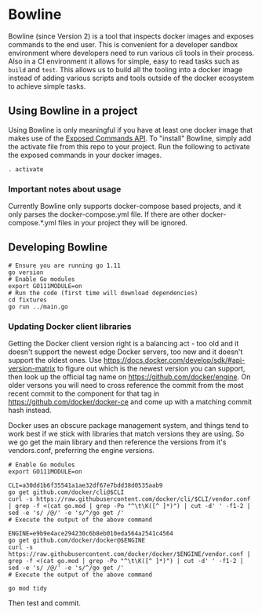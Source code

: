 # Bowline

Bowline (since Version 2) is a tool that inspects docker images and exposes commands to the end user. This is convenient for a developer sandbox environment where developers need to run various cli tools in their process. Also in a CI environment it allows for simple, easy to read tasks such as `build` and `test`.
This allows us to build all the tooling into a docker image instead of adding various scripts and tools outside of the docker ecosystem to achieve simple tasks.

## Using Bowline in a project

Using Bowline is only meaningful if you have at least one docker image that makes use of the [Exposed Commands API](exposed-commands-api.md). To "install" Bowline, simply add the activate file from this repo to your project. Run the following to activate the exposed commands in your docker images.

```
. activate
```

### Important notes about usage
Currently Bowline only supports docker-compose based projects, and it only parses the docker-compose.yml file. If there are other docker-compose.*.yml files in your project they will be ignored.


## Developing Bowline

```
# Ensure you are running go 1.11
go version
# Enable Go modules
export GO111MODULE=on
# Run the code (first time will download dependencies)
cd fixtures
go run ../main.go
```

### Updating Docker client libraries

Getting the Docker client version right is a balancing act - too old and it doesn't support the newest edge Docker servers, too new and it doesn't support the oldest ones. Use https://docs.docker.com/develop/sdk/#api-version-matrix to figure out which is the newest version you can support, then look up the official tag name on https://github.com/docker/engine. On older versons you will need to cross reference the commit from the most recent commit to the component for that tag in https://github.com/docker/docker-ce and come up with a matching commit hash instead.

Docker uses an obscure package management system, and things tend to work best if we stick with libraries that match versions they are using. So we go get the main library and then reference the versions from it's vendors.conf, preferring the engine versions.

```
# Enable Go modules
export GO111MODULE=on

CLI=a30dd1b6f35541a1ae32df67e7bdd38d0535aab9
go get github.com/docker/cli@$CLI
curl -s https://raw.githubusercontent.com/docker/cli/$CLI/vendor.conf | grep -f <(cat go.mod | grep -Po "^\t\K([^ ]*)") | cut -d' ' -f1-2 | sed -e 's/ /@/' -e 's/^/go get /'
# Execute the output of the above command

ENGINE=e9b9e4ace294230c6b8eb010eda564a2541c4564
go get github.com/docker/docker@$ENGINE
curl -s https://raw.githubusercontent.com/docker/docker/$ENGINE/vendor.conf | grep -f <(cat go.mod | grep -Po "^\t\K([^ ]*)") | cut -d' ' -f1-2 | sed -e 's/ /@/' -e 's/^/go get /'
# Execute the output of the above command

go mod tidy
```

Then test and commit.
